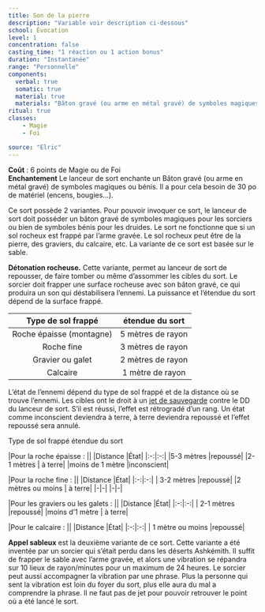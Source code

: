```yaml
---
title: Son de la pierre
description: "Variable voir description ci-dessous"
school: Évocation
level: 1
concentration: false
casting_time: "1 réaction ou 1 action bonus"
duration: "Instantanée"
range: "Personnelle"
components:
  verbal: true
  somatic: true
  material: true
  materials: "Bâton gravé (ou arme en métal gravé) de symboles magiques ou bénis"
ritual: true
classes:
    - Magie
    - Foi

source: "Elric"
---
```

**Coût** : 6 points de Magie ou de Foi  
**Enchantement** Le lanceur de sort enchante un Bâton gravé (ou arme en métal gravé) de symboles magiques ou bénis. Il a pour cela besoin de 30 po de matériel (encens, bougies...).  

Ce sort possède 2 variantes. Pour pouvoir invoquer ce sort, le lanceur de sort doit posséder un bâton gravé de symboles magiques pour les sorciers ou bien de symboles bénis pour les druides. Le sort ne fonctionne que si un sol rocheux est frappé par l’arme gravée. Le sol rocheux peut être de la pierre, des graviers, du calcaire, etc. La variante de ce sort est basée sur le sable.  

**Détonation rocheuse.** Cette variante, permet au lanceur de sort de repousser, de faire tomber ou même d’assommer les cibles du sort. Le sorcier doit frapper une surface rocheuse avec son bâton gravé, ce qui produira un son qui déstabilisera l’ennemi. La puissance et l’étendue du sort dépend de la surface frappé.  



|Type de sol frappé  |étendue du sort|
|:-:|:-:|
|Roche épaisse (montagne)   |5 mètres de rayon|
|Roche fine |3 mètres de rayon |
|Gravier ou galet |2 mètres de rayon  |
|Calcaire| 1 mètre de rayon|  


L’état de l’ennemi dépend du type de sol frappé et de la distance où se trouve l’ennemi. Les cibles ont le droit à un [jet de sauvegarde](/utiliser-les-caracteristiques/#jets-de-sauvegarde) contre le DD du lanceur de sort. S’il est réussi, l’effet est rétrogradé d’un rang. Un état comme inconscient deviendra à terre, à terre deviendra repoussé et l’effet repoussé sera annulé.  

Type de sol frappé                                                                                                                étendue du sort

|Pour la roche épaisse : ||
|Distance  |État|
|:-:|:-:|
|5-3 mètres |repoussé|
|2-1 mètres  |  à terre|
|moins de 1 mètre    |inconscient|                                                             



|Pour la roche fine : ||
|Distance |État|
|:-:|:-:|
|  3-2 mètres   |repoussé|
|2 mètres ou moins  | à terre|
|-|-|
|-|-|



|Pour les graviers ou les galets : ||
|Distance |État|
|:-:|:-:|
|  2-1 mètres   |repoussé|
|moins d’1 mètre   | à terre|


|Pour le calcaire : ||
|Distance  |État|
|:-:|:-:|
| 1 mètre ou moins      |repoussé|


**Appel sableux** est la deuxième variante de ce sort. Cette variante a été inventée par un sorcier qui s’était perdu dans les déserts Ashkémith. Il suffit de frapper le sable avec l’arme gravée, et alors une vibration se répandra sur 10 lieux de rayon/minutes pour un maximum de 24 heures. Le sorcier peut aussi accompagner la vibration par une phrase. Plus la personne qui sent la vibration est loin du foyer du sort, plus elle aura du mal a comprendre la phrase. Il ne faut pas de jet pour pouvoir retrouver le point où a été lancé le sort.  

